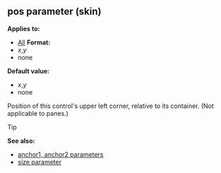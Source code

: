 ## pos parameter (skin)

<!-- -->
**Applies to:**
+   [All](/ref/skin/control.md) <!-- -->
**Format:**
+   *x*,*y*
+   none
<!-- -->
**Default value:**
+   *x*,*y*
+   none


Position of this control\'s upper left corner, relative to its
container. (Not applicable to panes.)

> [!TIP] 
> **See also:**
> +   [anchor1, anchor2 parameters](/ref/skin/param/anchor.md) 
> +   [size parameter](/ref/skin/param/size.md) 